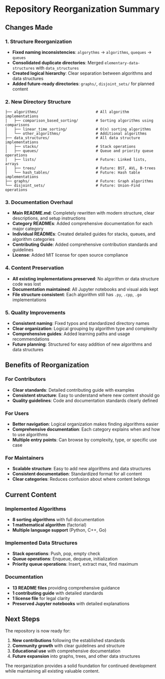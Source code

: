 # Repository Reorganization Summary

## Changes Made

### 1. **Structure Reorganization**
- **Fixed naming inconsistencies**: `algorythms` → `algorithms`, `queques` → `queues`
- **Consolidated duplicate directories**: Merged `elementary-data-structures` with `data_structures`
- **Created logical hierarchy**: Clear separation between algorithms and data structures
- **Added future-ready directories**: `graphs/`, `disjoint_sets/` for planned content

### 2. **New Directory Structure**
```
├── algorithms/                          # All algorithm implementations
│   ├── comparison_based_sorting/        # Sorting algorithms using comparisons
│   ├── linear_time_sorting/             # O(n) sorting algorithms
│   └── other_algorithms/                # Additional algorithms
├── data_structures/                     # All data structure implementations  
│   ├── stacks/                          # Stack operations
│   ├── queues/                          # Queue and priority queue operations
│   ├── lists/                           # Future: Linked lists, arrays
│   ├── trees/                           # Future: BST, AVL, B-trees
│   └── hash_tables/                     # Future: Hash table implementations
├── graphs/                              # Future: Graph algorithms
└── disjoint_sets/                       # Future: Union-Find operations
```

### 3. **Documentation Overhaul**
- **Main README.md**: Completely rewritten with modern structure, clear descriptions, and setup instructions
- **Category READMEs**: Added comprehensive documentation for each major category
- **Individual READMEs**: Created detailed guides for stacks, queues, and algorithm categories
- **Contributing Guide**: Added comprehensive contribution standards and guidelines
- **License**: Added MIT license for open source compliance

### 4. **Content Preservation**
- **All existing implementations preserved**: No algorithm or data structure code was lost
- **Documentation maintained**: All Jupyter notebooks and visual aids kept
- **File structure consistent**: Each algorithm still has `.py`, `.cpp`, `.go` implementations

### 5. **Quality Improvements**
- **Consistent naming**: Fixed typos and standardized directory names
- **Clear organization**: Logical grouping by algorithm type and complexity
- **Comprehensive guides**: Added learning paths and usage recommendations
- **Future planning**: Structured for easy addition of new algorithms and data structures

## Benefits of Reorganization

### For Contributors
- **Clear standards**: Detailed contributing guide with examples
- **Consistent structure**: Easy to understand where new content should go
- **Quality guidelines**: Code and documentation standards clearly defined

### For Users
- **Better navigation**: Logical organization makes finding algorithms easier
- **Comprehensive documentation**: Each category explains when and how to use algorithms
- **Multiple entry points**: Can browse by complexity, type, or specific use case

### For Maintainers
- **Scalable structure**: Easy to add new algorithms and data structures
- **Consistent documentation**: Standardized format for all content
- **Clear categories**: Reduces confusion about where content belongs

## Current Content

### Implemented Algorithms
- **8 sorting algorithms** with full documentation
- **1 mathematical algorithm** (factorial)
- **Multiple language support** (Python, C++, Go)

### Implemented Data Structures
- **Stack operations**: Push, pop, empty check
- **Queue operations**: Enqueue, dequeue, initialization
- **Priority queue operations**: Insert, extract max, find maximum

### Documentation
- **13 README files** providing comprehensive guidance
- **1 contributing guide** with detailed standards
- **1 license file** for legal clarity
- **Preserved Jupyter notebooks** with detailed explanations

## Next Steps

The repository is now ready for:
1. **New contributions** following the established standards
2. **Community growth** with clear guidelines and structure
3. **Educational use** with comprehensive documentation
4. **Future expansion** into graphs, trees, and other data structures

The reorganization provides a solid foundation for continued development while maintaining all existing valuable content.
